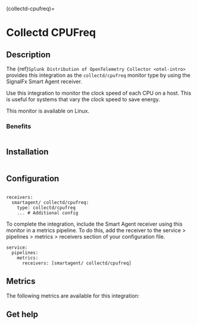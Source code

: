 
(collectd-cpufreq)=

# Collectd CPUFreq
<meta name="Description" content="Documentation on the collectd/cpufreq integration for Splunk Observability Cloud.">

## Description

The {ref}`Splunk Distribution of OpenTelemetry Collector <otel-intro>` provides this integration as the `collectd/cpufreq` monitor type by using the SignalFx Smart Agent receiver.

Use this integration to monitor the clock speed of each CPU on a host. This is useful for systems that vary the clock speed to save energy.

This monitor is available on Linux.

### Benefits

```{include} /_includes/benefits.md
```

## Installation

```{include} /_includes/collector-installation-linux.md
```

## Configuration

```{include} /_includes/configuration.md
```

```
receivers:
  smartagent/ collectd/cpufreq:
    type: collectd/cpufreq
    ... # Additional config
```

To complete the integration, include the Smart Agent receiver using this monitor in a metrics pipeline. To do this, add the receiver to the service > pipelines > metrics > receivers section of your configuration file.

```
service:
  pipelines:
    metrics:
      receivers: [smartagent/ collectd/cpufreq]
```



## Metrics

The following metrics are available for this integration:

<div class="metrics-yaml" url="https://raw.githubusercontent.com/signalfx/integrations/main/collectd-cpu/metrics.yaml"></div>

## Get help

```{include} /_includes/troubleshooting.md
```